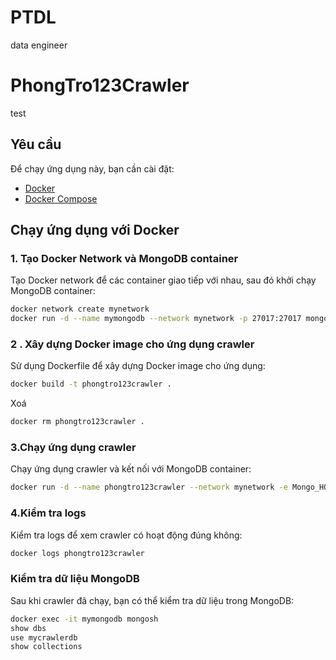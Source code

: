 # PTDL

data engineer

# PhongTro123Crawler

test

## Yêu cầu

Để chạy ứng dụng này, bạn cần cài đặt:

- [Docker](https://www.docker.com/)
- [Docker Compose](https://docs.docker.com/compose/)

## Chạy ứng dụng với Docker

### 1. Tạo Docker Network và MongoDB container

Tạo Docker network để các container giao tiếp với nhau, sau đó khởi chạy MongoDB container:

```bash
docker network create mynetwork
docker run -d --name mymongodb --network mynetwork -p 27017:27017 mongo
```

### 2 . Xây dựng Docker image cho ứng dụng crawler

Sử dụng Dockerfile để xây dựng Docker image cho ứng dụng:

```bash
docker build -t phongtro123crawler .
```

Xoá

```bash
docker rm phongtro123crawler .
```

### 3.Chạy ứng dụng crawler

Chạy ứng dụng crawler và kết nối với MongoDB container:

```bash
docker run -d --name phongtro123crawler --network mynetwork -e Mongo_HOST=mymongodb phongtro123crawler
```

### 4.Kiểm tra logs

Kiểm tra logs để xem crawler có hoạt động đúng không:

```bash
docker logs phongtro123crawler

```

### Kiểm tra dữ liệu MongoDB

Sau khi crawler đã chạy, bạn có thể kiểm tra dữ liệu trong MongoDB:

```bash
docker exec -it mymongodb mongosh
show dbs
use mycrawlerdb
show collections
```


